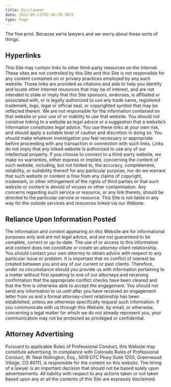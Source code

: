 ```yaml
---
title: Disclaimer
date: 2022-05-21T02:46:28.307Z
type: Page
---
```


The fine print. Because we’re lawyers and we worry about these sorts of things.

## Hyperlinks

This Site may contain links to other third-party resources on the Internet. These sites are not controlled by this Site and this Site is not responsible for any content contained on or privacy practices employed by any such website. Those links are provided as citations and aids to help you identify and locate other Internet resources that may be of interest, and are not intended to state or imply that this Site sponsors, endorses, is affiliated or associated with, or is legally authorized to use any trade name, registered trademark, logo, legal or official seal, or copyrighted symbol that may be reflected therein. We are not responsible for the information contained on that website or your use of or inability to use that website. You should not construe linking to a website as legal advice or a suggestion that a website’s information constitutes legal advice. You use these links at your own risk, and should apply a suitable level of caution and discretion in doing so. You should make whatever investigation you feel necessary or appropriate before proceeding with any transaction in connection with such links. Links do not imply that any linked website is authorized to use any of our intellectual property. If you choose to connect to a third-party website, we make no warranties, either express or implied, concerning the content of such website, including, but not limited to, the accuracy, completeness, reliability, or suitability thereof for any particular purpose, nor do we warrant that such website or content is free from any claims of copyright, trademark, or other infringement of the rights of third parties or that such website or content is devoid of viruses or other contamination. Any concerns regarding such service or resource, or any link thereto, should be directed to the particular service or resource. This Site is not liable in any way for the outside services and resources linked via our Website.

## Reliance Upon Information Posted

The information and content appearing on this Website are for informational purposes only and are not legal advice, and are not guaranteed to be complete, correct or up-to-date. The use of or access to this information and content does not constitute or create an attorney-client relationship. You should contact your own attorney to obtain advice with respect to any particular issue or problem. It is important that no conflict of interest be created between you and any of our current or past clients. Therefore, under no circumstance should you provide us with information pertaining to a matter without first speaking to one of our attorneys and receiving confirmation that the appropriate conflict checks have been cleared and that the firm is otherwise able to accept the engagement. You should not send any information to us until after you have received an engagement letter from us and a formal attorney-client relationship has been established, unless we otherwise specifically request such information. If you communicate with us through this Website, by email, or otherwise, concerning a legal matter for which we do not already represent you, your communication may not be protected as privileged or confidential.

## Attorney Advertising

Pursuant to applicable Rules of Professional Conduct, this Website may constitute advertising. In compliance with Colorado Rules of Professional Conduct, W. Neal Hollington, Esq., 5619 DTC Pkwy Suite 1200, Greenwood Village, CO 80111, is responsible for the content on this website. The hiring of a lawyer is an important decision that should not be based solely upon advertisements. All liability with respect to any actions taken or not taken based upon any or all the contents of this Site are expressly disclaimed.
